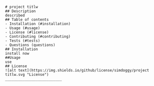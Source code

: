 
    # project titlw
    ## Description
    described
    ## Table of contents 
    - Installation (#installation)
    - Usage (#usage)
    - License (#license)
    - Contributing (#contributing)
    - Tests (#tests)
    - Questions (questions)
    ## Installation
    install now
    ##Usage
    use
    ## License
    ![alt text](https://img.shields.io/github/license/simdoggy/project titlw.svg "License")
    __________________________
 
    